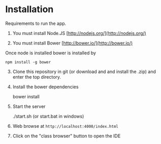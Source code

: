 Installation
============

Requirements to run the app.


1) You must install Node.JS [http://nodejs.org/](http://nodejs.org/)

2) You must install Bower [http://bower.io/](http://bower.io/)

Once node is installed bower is installed by

    npm install -g bower
    
3) Clone this repository in git (or download and and install the .zip) and enter the top directory.

4) Install the bower dependencies

    bower install
    
5) Start the server

    ./start.sh (or start.bat in windows)
    
6)  Web browse at `http://localhost:4000/index.html`

7)  Click on the "class browser" button to open the IDE

 


    
 
